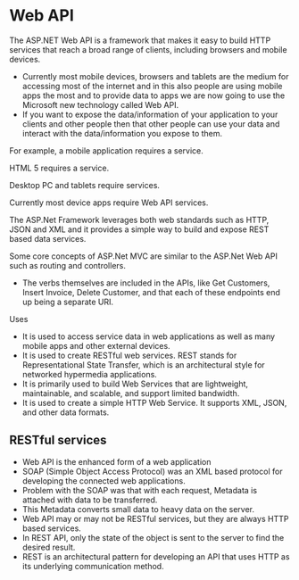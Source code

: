 # Web API

The ASP.NET Web API is a framework that makes it easy to build HTTP services that reach a broad range of clients, including browsers and mobile devices.
* Currently most mobile devices, browsers and tablets are the medium for accessing most of the internet and in this also people are using mobile apps the most and to provide data to apps we are now going to use the Microsoft new technology called Web API.
* If you want to expose the data/information of your application to your clients and other people then that other people can use your data and interact with the data/information you expose to them.
 
For example, a mobile application requires a service.
 
HTML 5 requires a service.
 
Desktop PC and tablets require services.
 
Currently most device apps require Web API services.
 
The ASP.Net Framework leverages both web standards such as HTTP, JSON and XML and it provides a simple way to build and expose REST based data services.
 
Some core concepts of ASP.Net MVC are similar to the ASP.Net Web API such as routing and controllers.

* The verbs themselves are included in the APIs, like Get Customers, Insert Invoice, Delete Customer, and that each of these endpoints end up being a separate URI.

Uses

* It is used to access service data in web applications as well as many mobile apps and other external devices.
* It is used to create RESTful web services. REST stands for Representational State Transfer, which is an architectural style for networked hypermedia applications.
* It is primarily used to build Web Services that are lightweight, maintainable, and scalable, and support limited bandwidth.
* It is used to create a simple HTTP Web Service. It supports XML, JSON, and other data formats.

## RESTful services

* Web API is the enhanced form of a web application
* SOAP (Simple Object Access Protocol) was an XML based protocol for developing the connected web applications.
* Problem with the SOAP was that with each request, Metadata is attached with data to be transferred.
* This Metadata converts small data to heavy data on the server.
* Web API may or may not be RESTful services, but they are always HTTP based services.
* In REST API, only the state of the object is sent to the server to find the desired result.
* REST is an architectural pattern for developing an API that uses HTTP as its underlying communication method.
